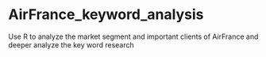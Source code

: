 # AirFrance_keyword_analysis
Use R to analyze the market segment and important clients of AirFrance and deeper analyze the key word research

